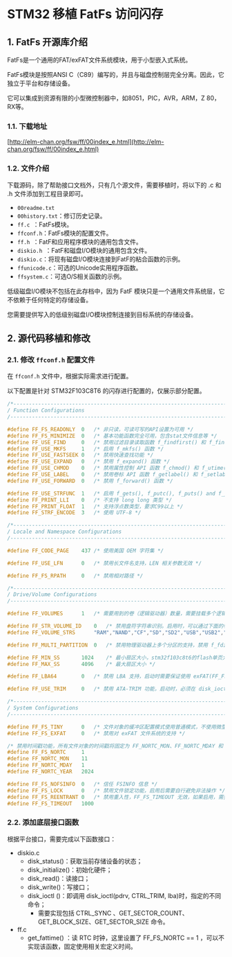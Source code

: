 # STM32 移植 FatFs 访问闪存

## 1. FatFs 开源库介绍
FatFs是一个通用的FAT/exFAT文件系统模块，用于小型嵌入式系统。

FatFs模块是按照ANSI C（C89）编写的，并且与磁盘控制层完全分离。因此，它独立于平台和存储设备。

它可以集成到资源有限的小型微控制器中，如8051，PIC，AVR，ARM，Z 80，RX等。

### 1.1. 下载地址
[http://elm-chan.org/fsw/ff/00index_e.html](http://elm-chan.org/fsw/ff/00index_e.html)

### 1.2. 文件介绍
下载源码，除了帮助接口文档外，只有几个源文件，需要移植时，将以下的 .c 和 .h 文件添加到工程目录即可。
- `00readme.txt`
- `00history.txt`：修订历史记录。
- `ff.c `：FatFs模块。
- `ffconf.h`：FatFs模块的配置文件。
- `ff.h `：FatF和应用程序模块的通用包含文件。
- `diskio.h `：FatF和磁盘I/O模块的通用包含文件。
- `diskio.c`：将现有磁盘I/O模块连接到FatF的粘合函数的示例。
- `ffunicode.c`：可选的Unicode实用程序函数。
- `ffsystem.c`：可选O/S相关函数的示例。

低级磁盘I/O模块不包括在此存档中，因为 FatF 模块只是一个通用文件系统层，它不依赖于任何特定的存储设备。

您需要提供写入的低级别磁盘I/O模块控制连接到目标系统的存储设备。

## 2. 源代码移植和修改
### 2.1. 修改 `ffconf.h` 配置文件
在 `ffconf.h` 文件中，根据实际需求进行配置。

以下配置是针对 STM32F103C8T6 的闪存进行配置的，仅展示部分配置。
```c
/*---------------------------------------------------------------------------/
/ Function Configurations
/---------------------------------------------------------------------------*/

#define FF_FS_READONLY	0   /* 非只读，可读可写的API设置为可用 */
#define FF_FS_MINIMIZE	0   /* 基本功能函数完全可用，包含stat文件信息等 */
#define FF_USE_FIND		0   /* 禁用过滤目录读取函数 f_findfirst() 和 f_findnext() */
#define FF_USE_MKFS		1   /* 启用 f_mkfs() 函数 */
#define FF_USE_FASTSEEK	0   /* 禁用快速查找功能 */
#define FF_USE_EXPAND	0   /* 禁用 f_expand() 函数 */
#define FF_USE_CHMOD	0   /* 禁用属性控制 API 函数 f_chmod() 和 f_utime()。 */
#define FF_USE_LABEL	0   /* 禁用卷标 API 函数 f_getlabel() 和 f_setlabel() */
#define FF_USE_FORWARD	0   /* 禁用 f_forward() 函数 */

#define FF_USE_STRFUNC	1   /* 启用 f_gets(), f_putc(), f_puts() and f_printf()，但不进行换行符（LF - CRLF）转换 */
#define FF_PRINT_LLI	0   /* 不支持 long long 类型 */
#define FF_PRINT_FLOAT	1   /* 支持浮点数类型，要求C99以上 */
#define FF_STRF_ENCODE	3   /* 使用 UTF-8 */

/*---------------------------------------------------------------------------/
/ Locale and Namespace Configurations
/---------------------------------------------------------------------------*/

#define FF_CODE_PAGE	437 /* 使用美国 OEM 字符集 */

#define FF_USE_LFN		0   /* 禁用长文件名支持，LEN 相关参数无效 */

#define FF_FS_RPATH		0   /* 禁用相对路径 */

/*---------------------------------------------------------------------------/
/ Drive/Volume Configurations
/---------------------------------------------------------------------------*/

#define FF_VOLUMES		1   /* 需要用到的卷（逻辑驱动器）数量，需要挂载多个逻辑驱动器时增加 */

#define FF_STR_VOLUME_ID	0   /* 禁用盘符字符串识别。启用时，可以通过下面的卷名，区分不同卷，可自行添加删除  */
#define FF_VOLUME_STRS		"RAM","NAND","CF","SD","SD2","USB","USB2","USB3"

#define FF_MULTI_PARTITION	0   /* 禁用物理驱动器上多个分区的支持，禁用 f_fdisk() 函数 */

#define FF_MIN_SS		1024    /* 最小扇区大小，stm32f103c8t6的flash单页大小为1024 */
#define FF_MAX_SS		4096    /* 最大扇区大小 */

#define FF_LBA64		0   /* 禁用 LBA 支持，启动时需要保证使用 exFAT(FF_FS_EXFAT == 1)，LBA64 相关参数无效 */

#define FF_USE_TRIM		0   /* 禁用 ATA-TRIM 功能，启动时，必须在 disk_ioctl() 中实现 CTRL_TRIM 命令 */

/*---------------------------------------------------------------------------/
/ System Configurations
/---------------------------------------------------------------------------*/

#define FF_FS_TINY		0   /* 文件对象的缓冲区配置模式使用普通模式，不使用微型缓存配置， */
#define FF_FS_EXFAT		0   /* 禁用对 exFAT 文件系统的支持 */

/* 禁用时间戳功能，所有文件对象的时间戳将固定为 FF_NORTC_MON、FF_NORTC_MDAY 和 FF_NORTC_YEAR 定义的值 */
#define FF_FS_NORTC		1
#define FF_NORTC_MON	11
#define FF_NORTC_MDAY	1
#define FF_NORTC_YEAR	2024

#define FF_FS_NOFSINFO	0   /* 信任 FSINFO 信息 */
#define FF_FS_LOCK		0   /* 禁用文件锁定功能，启用后需要自行避免非法操作 */
#define FF_FS_REENTRANT	0   /* 禁用重入性，FF_FS_TIMEOUT 无效，如果启用，需要完成互斥锁相关函数 */
#define FF_FS_TIMEOUT	1000
```

### 2.2. 添加底层接口函数
根据平台接口，需要完成以下函数接口：
- diskio.c
    - disk_status()：获取当前存储设备的状态；
    - disk_initialize()：初始化硬件；
    - disk_read()：读接口；
    - disk_write()：写接口；
    - disk_ioctl ()：即调用 disk_ioctl(pdrv, CTRL_TRIM, lba)时，指定的不同命令；
        - 需要实现包括 CTRL_SYNC 、GET_SECTOR_COUNT、GET_BLOCK_SIZE、GET_SECTOR_SIZE 命令。
- ff.c
    - get_fattime() ：读 RTC 时钟，这里设置了 FF_FS_NORTC == 1 ，可以不实现该函数，固定使用相关宏定义时间。

